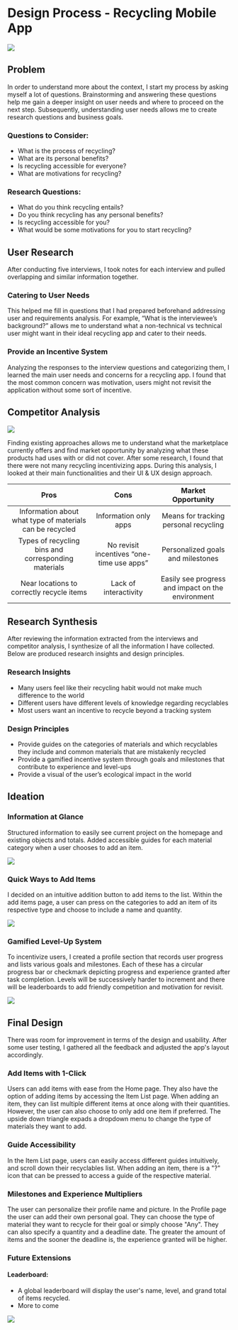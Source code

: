 # Design Process - Recycling Mobile App

![](https://github.com/ahamliu/ahamliu.github.io/blob/master/img/mobile-app/collage.png)

## Problem
In order to understand more about the context, I start my process by asking myself a lot of questions. Brainstorming and answering these questions help me gain a deeper insight on user needs and where to proceed on the next step. Subsequently, understanding user needs allows me to create research questions and business goals. 

### Questions to Consider:
- What is the process of recycling?
- What are its personal benefits?
- Is recycling accessible for everyone?
- What are motivations for recycling?

### Research Questions:
- What do you think recycling entails?
- Do you think recycling has any personal benefits?
- Is recycling accessible for you?
- What would be some motivations for you to start recycling?

## User Research

After conducting five interviews, I took notes for each interview and pulled overlapping and similar information together. 

### Catering to User Needs
This helped me fill in questions that I had prepared beforehand addressing user and requirements analysis. For example, “What is the interviewee’s background?” allows me to understand what a non-technical vs technical user might want in their ideal recycling app and cater to their needs.

### Provide an Incentive System
Analyzing the responses to the interview questions and categorizing them, I learned the main user needs and concerns for a recycling app. I found that the most common concern was motivation, users might not revisit the application without some sort of incentive. 

## Competitor Analysis

![](https://github.com/ahamliu/ahamliu.github.io/blob/master/img/mobile-app/competitors.png)

Finding existing approaches allows me to understand what the marketplace currently offers and find market opportunity by analyzing what these products had uses with or did not cover. After some research, I found that there were not many recycling incentivizing apps. During this analysis, I looked at their main functionalities and their UI & UX design approach.

| Pros | Cons | Market Opportunity |
| :-------------: |:-------------:| :-----:|
| Information about what type of materials can be recycled | Information only apps | Means for tracking personal recycling |
| Types of recycling bins and corresponding materials | No revisit incentives “one-time use apps” | Personalized goals and milestones |
| Near locations to correctly recycle items | Lack of interactivity | Easily see progress and impact on the environment |

## Research Synthesis
After reviewing the information extracted from the interviews and competitor analysis, I synthesize of all the information I have collected. Below are produced research insights and design principles.

### Research Insights
- Many users feel like their recycling habit would not make much difference to the world
- Different users have different levels of knowledge regarding recyclables 
- Most users want an incentive to recycle beyond a tracking system

### Design Principles
- Provide guides on the categories of materials and which recyclables they include and common materials that are mistakenly recycled
- Provide a gamified incentive system through goals and milestones that contribute to experience and level-ups
- Provide a visual of the user’s ecological impact in the world

## Ideation

### Information at Glance
Structured information to easily see current project on the homepage and existing objects and totals. Added accessible guides for each material category when a user chooses to add an item.

![](https://github.com/ahamliu/ahamliu.github.io/blob/master/img/mobile-app/ideation1.png)

### Quick Ways to Add Items
I decided on an intuitive addition button to add items to the list. Within the add items page, a user can press on the categories to add an item of its respective type and choose to include a name and quantity.

![](https://github.com/ahamliu/ahamliu.github.io/blob/master/img/mobile-app/ideation2.png)

### Gamified Level-Up System
To incentivize users, I created a profile section that records user progress and lists various goals and milestones. Each of these has a circular progress bar or checkmark depicting progress and experience granted after task completion. Levels will be successively harder to increment and there will be leaderboards to add friendly competition and motivation for revisit.

![](https://github.com/ahamliu/ahamliu.github.io/blob/master/img/mobile-app/ideation3.png)

## Final Design
There was room for improvement in terms of the design and usability. After some user testing, I gathered all the feedback and adjusted the app's layout accordingly.

### Add Items with 1-Click
Users can add items with ease from the Home page. They also have the option of adding items by accessing the Item List page. When adding an item, they can list multiple different items at once along with their quantities. However, the user can also choose to only add one item if preferred. The upside down triangle expads a dropdown menu to change the type of materials they want to add.

### Guide Accessibility
In the Item List page, users can easily access different guides intuitively, and scroll down their recyclables list.
When adding an item, there is a "?" icon that can be pressed to access a guide of the respective material. 

### Milestones and Experience Multipliers
The user can personalize their profile name and picture. In the Profile page the user can add their own personal goal. They can choose the type of material they want to recycle for their goal or simply choose "Any". They can also specify a quantity and a deadline date. The greater the amount of items and the sooner the deadline is, the experience granted will be higher. 

### Future Extensions
#### Leaderboard: 
- A global leaderboard will display the user's name, level, and grand total of items recycled.
- More to come


![](https://github.com/ahamliu/ahamliu.github.io/blob/master/img/mobile-app/collage.png)
